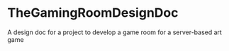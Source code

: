 # TheGamingRoomDesignDoc
A design doc for a project to develop a game room for a server-based art game
